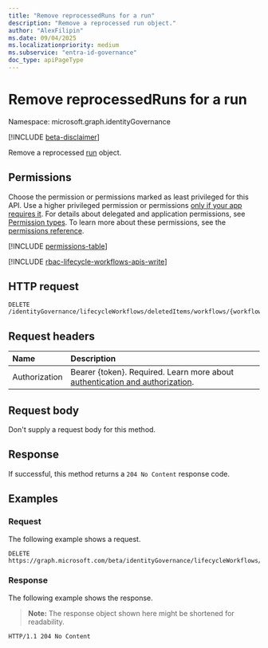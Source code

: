 ```yaml
---
title: "Remove reprocessedRuns for a run"
description: "Remove a reprocessed run object."
author: "AlexFilipin"
ms.date: 09/04/2025
ms.localizationpriority: medium
ms.subservice: "entra-id-governance"
doc_type: apiPageType
---
```


# Remove reprocessedRuns for a run

Namespace: microsoft.graph.identityGovernance

[!INCLUDE [beta-disclaimer](../../includes/beta-disclaimer.md)]

Remove a reprocessed [run](../resources/identitygovernance-run.md) object.

## Permissions

Choose the permission or permissions marked as least privileged for this API. Use a higher privileged permission or permissions [only if your app requires it](/graph/permissions-overview#best-practices-for-using-microsoft-graph-permissions). For details about delegated and application permissions, see [Permission types](/graph/permissions-overview#permission-types). To learn more about these permissions, see the [permissions reference](/graph/permissions-reference).

<!-- {
  "blockType": "permissions",
  "name": "identitygovernance-run-delete-reprocessedruns-permissions"
}
-->
[!INCLUDE [permissions-table](../includes/permissions/identitygovernance-run-delete-reprocessedruns-permissions.md)]

[!INCLUDE [rbac-lifecycle-workflows-apis-write](../includes/rbac-for-apis/rbac-lifecycle-workflows-apis-write.md)]

## HTTP request

<!-- {
  "blockType": "ignored"
}
-->
``` http
DELETE /identityGovernance/lifecycleWorkflows/deletedItems/workflows/{workflowId}/executionScope/{userProcessingResultId}/reprocessedRuns/{runId}/reprocessedRuns/{id}/$ref
```

## Request headers

|Name|Description|
|:---|:---|
|Authorization|Bearer {token}. Required. Learn more about [authentication and authorization](/graph/auth/auth-concepts).|

## Request body

Don't supply a request body for this method.

## Response

If successful, this method returns a `204 No Content` response code.

## Examples

### Request

The following example shows a request.
<!-- {
  "blockType": "request",
  "name": "delete_reprocessedruns_from_run"
}
-->
``` http
DELETE https://graph.microsoft.com/beta/identityGovernance/lifecycleWorkflows/deletedItems/workflows/{workflowId}/executionScope/{userProcessingResultId}/reprocessedRuns/{runId}/reprocessedRuns/{id}/$ref
```


### Response

The following example shows the response.
>**Note:** The response object shown here might be shortened for readability.
<!-- {
  "blockType": "response",
  "truncated": true
}
-->
``` http
HTTP/1.1 204 No Content
```

